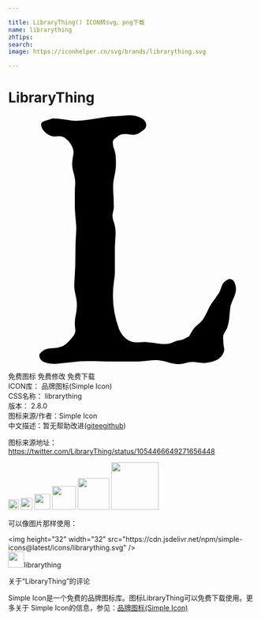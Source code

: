 ```yaml
---

title: LibraryThing() ICON转svg、png下载
name: librarything
zhTips: 
search: 
image: https://iconhelper.cn/svg/brands/librarything.svg

---
```


# LibraryThing  <small style="font-size: 60%;font-weight: 100"></small>

<div id="svg" class="svg-wrap">
<svg role="img" xmlns="http://www.w3.org/2000/svg" viewBox="0 0 24 24"><title>LibraryThing icon</title><path d="M10.4 4.78v-.43l-.03-.46c0-.13-.05-.33-.14-.6-.09-.26-.13-.49-.13-.69a.4.4 0 0 1 .17-.33l.35-.28a.94.94 0 0 1 .61-.18c.16 0 .41.02.77.07.31 0 .54-.07.7-.2l.37-.26c.17-.14.26-.29.26-.46 0-.29-.16-.52-.48-.7A2.52 2.52 0 0 0 11.63 0l-1.36.1c-.31 0-.9.07-1.77.21-.87.15-1.54.22-2.03.22-.2 0-.54-.04-1.02-.12A7.61 7.61 0 0 0 4.3.3l-.75.24c-.26.08-.38.2-.38.35l.06.3c.14.28.34.5.6.65l.27.14c.13.04.24.06.33.06.11 0 .28 0 .5-.03a1 1 0 0 1 .5.13l.37.33c.18.2.3.4.38.58.08.18.12.35.12.5 0 .12-.02.3-.07.57-.04.26-.06.47-.06.62 0 .2.05.49.15.86.1.37.15.68.15.92-.03.38-.04.75-.04 1.12v1.12c0 .29.03.66.07 1.12.04.46.07.83.07 1.1l-.07 1.37-.03 2.21-.1 1.81c0 .25.04.56.13.96.09.4.13.71.13.95 0 .25-.03.55-.1.93a3.56 3.56 0 0 0-.07 1.32c.03.17.03.3 0 .4a.8.8 0 0 1-.18.37l-.31.38c-.2.24-.43.43-.67.56-.24.13-.59.2-1.03.23-.45.02-.77.11-.97.28-.2.16-.3.29-.3.38 0 .57.53.85 1.6.85l.23-.03 1.92-.2c.32-.02.7-.03 1.12-.03h.4l1.2.03h3.2l.88-.08c.28-.03.53-.05.75-.05.29 0 .69.07 1.2.22.51.14.94.19 1.3.14l.38-.1c.24-.06.46-.1.69-.1l.45.06c.27.03.5.05.68.05.09 0 .24-.03.47-.07.55-.11.94-.32 1.16-.63.16-.22.24-.42.24-.62a5.27 5.27 0 0 1-.1-1.35c.1-.22.23-.44.36-.66.11-.29.2-.68.24-1.17.04-.5.08-.83.11-.99.04-.16.13-.42.29-.76.15-.34.23-.63.23-.87 0-.26-.06-.5-.17-.7-.1-.19-.25-.29-.43-.29-.11 0-.29.1-.53.3-.11.09-.2.25-.29.5-.07.23-.14.4-.18.49-.27.4-.53.78-.8 1.15a5.4 5.4 0 0 0-.33.62c-.23.47-.4.78-.54.96a4.3 4.3 0 0 1-.53.5c-.11.08-.22.2-.32.34s-.24.37-.41.68l-.57.3-.4.1c-.13.01-.31.07-.53.16-.23.08-.4.14-.5.16-.11.02-.26.03-.44.03-.2 0-.5-.03-.9-.1-.4-.06-.72-.1-.96-.1l-.7.04c-.8 0-1.4-.43-1.77-1.29a9.37 9.37 0 0 1-.48-4.67c.05-.36.08-.64.08-.86v-2.3l.03-.76c.03-.31.04-.53.04-.66a3.05 3.05 0 0 0-.17-1.06 1.77 1.77 0 0 1-.13-.56c0-.1.02-.26.06-.46.05-.2.07-.35.07-.46l-.03-.99c-.03-.42-.04-.75-.04-.99 0-.28.05-.63.14-1.05.09-.42.13-.76.13-1.02z"/></svg>
</div>
<detail full-name='librarything'></detail>

<div class="detail-page">
<p>
<span><span class="badge-success badge">免费图标</span> <span class="badge-success badge">免费修改</span>  <span class="badge-success badge">免费下载</span> </span>
<br/>
<span>
ICON库：
<span class="badge-secondary badge">品牌图标(Simple Icon)</span> 
</span>
<br/>
<span>
CSS名称：
<span class="badge-secondary badge">librarything</span> 
</span>

<br/>
<span>
版本：
<span class="badge-secondary badge">2.8.0</span> 
</span>
<br/>
<span>图标来源/作者：<span class="badge-light badge">Simple Icon</span></span> 
<br/>
<span class="zh-detail">中文描述：暂无<span class="help-link"><span>帮助改进</span>(<a href="https://gitee.com/liuwave/icon-helper/edit/master/json/brands/librarything.json" target="_blank" rel="noopener noreferrer">gitee</a><a href="https://github.com/liuwave/icon-helper/edit/master/json/brands/librarything.json" target="_blank" rel="noopener noreferrer">github</a></span>)</span><br/>
</p>
</div><div class="description description alert alert-light"><p>图标来源地址：<a href="https://twitter.com/LibraryThing/status/1054466649271656448" target="_blank" rel="noopener noreferrer">https://twitter.com/LibraryThing/status/1054466649271656448</a></p></div>
<div class="alert alert-dark">
<img height="21" width="21" src="https://cdn.jsdelivr.net/npm/simple-icons@latest/icons/librarything.svg" />
<img height="24" width="24" src="https://cdn.jsdelivr.net/npm/simple-icons@latest/icons/librarything.svg" />
<img height="32" width="32" src="https://cdn.jsdelivr.net/npm/simple-icons@latest/icons/librarything.svg" />
<img height="48" width="48" src="https://cdn.jsdelivr.net/npm/simple-icons@latest/icons/librarything.svg" />
<img height="64" width="64" src="https://cdn.jsdelivr.net/npm/simple-icons@latest/icons/librarything.svg" />
<img height="96" width="96" src="https://cdn.jsdelivr.net/npm/simple-icons@latest/icons/librarything.svg" />

</div>
<div>
  <p>可以像图片那样使用：    
  </p>
  <div class="alert alert-primary" style="font-size: 14px">
    &lt;img height="32" width="32" src="https://cdn.jsdelivr.net/npm/simple-icons@latest/icons/librarything.svg" /&gt;
    <copy-btn content='<img height="32" width="32" src="https://cdn.jsdelivr.net/npm/simple-icons@latest/icons/librarything.svg" />'></copy-btn>
  </div>
  <div class="alert alert-secondary">
    <img height="32" width="32" src="https://cdn.jsdelivr.net/npm/simple-icons@latest/icons/librarything.svg" />librarything
    <copy-btn content="librarything" btn-title="复制图标名称"></copy-btn>
  </div>
</div>

<Vssue title="关于“LibraryThing”的评论" >关于“LibraryThing”的评论</Vssue>


<div><p>Simple Icon是一个免费的品牌图标库。图标LibraryThing可以免费下载使用。更多关于  Simple Icon的信息，参见：<a target="_blank" href="https://iconhelper.cn/brands.html">品牌图标(Simple Icon)</a>
</p></div>
